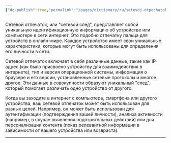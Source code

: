 ```yaml
---
{"dg-publish":true,"permalink":"/pages/dictionary/ru/setevoj-otpechatok/"}
---
```



Сетевой отпечаток, или "сетевой след", представляет собой уникальную идентификационную информацию об устройстве или компьютере в сети интернет. Это подобно отпечатку пальца для устройств в онлайн-мире. Каждое устройство имеет свои уникальные характеристики, которые могут быть использованы для определения его личности в сети.

Сетевой отпечаток включает в себя различные данные, такие как IP-адрес (как было присвоено устройству для взаимодействия в интернете), тип и версия операционной системы, информация о браузере и его версии, установленные сетевые протоколы и многое другое. Эти данные в совокупности образуют уникальный "след", который помогает различать одно устройство от другого.

Когда вы заходите в интернет с компьютера, смартфона или другого устройства, ваш сетевой отпечаток может быть использован для разных целей. Например, он может быть использован для аутентификации (подтверждения вашей личности), анализа активности (например, в случае выявления подозрительных действий) или для персонализации контента (показ релевантной информации в зависимости от вашего устройства или возвраста).

---
